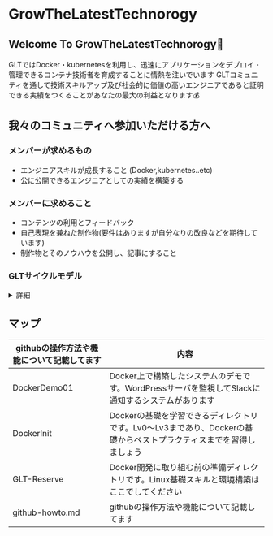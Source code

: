 # GrowTheLatestTechnorogy

## Welcome To GrowTheLatestTechnorogy🎉
GLTではDocker・kubernetesを利用し、迅速にアプリケーションをデプロイ・管理できるコンテナ技術者を育成することに情熱を注いでいます
GLTコミュニティを通して技術スキルアップ及び社会的に価値の高いエンジニアであると証明できる実績をつくることがあなたの最大の利益となります💰

## 我々のコミュニティへ参加いただける方へ
### メンバーが求めるもの
- エンジニアスキルが成長すること (Docker,kubernetes..etc) 
- 公に公開できるエンジニアとしての実績を構築する
### メンバーに求めること
- コンテンツの利用とフィードバック
- 自己表現を兼ねた制作物(要件はありますが自分なりの改良などを期待しています)
- 制作物とそのノウハウを公開し、記事にすること

### GLTサイクルモデル
<details>
<summary> 詳細 </summary>
 
- GLTサイクルモデルってなに？
  - 継続的にコンテンツを作りプロジェクトを拡大していく取り組み

- 何するの？
  - デモ作成 → レビュー会・コンテンツ概要設計 → コンテンツ作成 → コンテンツレビュー →改善
    コンテンツ概要設計では、コンテンツに何が必要なのか、コンテンツはどんな構造になるのかを大雑把に作成致します。
 
- 各ステップの説明
 
| ステップ            | 内容                   |
|-----------------|----------------------|
| デモ作成            | コンテンツの元になるデモの作成      |
| レビュー会・コンテンツ概要設計 | デモの発表とコンテンツ大枠の作成     |
| コンテンツ作成         | コンテンツ作成              |
| コンテンツレビュー       | 作成したコンテンツのレビュー会      |
| 改善              | レビューFB(フィードバック)を元に改善 |
 
</details>

## マップ
| githubの操作方法や機能について記載してます   | 内容                                                                 |
|----------------------------|--------------------------------------------------------------------|
| DockerDemo01               | Docker上で構築したシステムのデモです。WordPressサーバを監視してSlackに通知するシステムがあります         |
| DockerInit                 | Dockerの基礎を学習できるディレクトリです。Lv0～Lv3まであり、Dockerの基礎からベストプラクティスまでを習得しましょう |
| GLT-Reserve                | Docker開発に取り組む前の準備ディレクトリです。Linux基礎スキルと環境構築はここでしてください                |
| github-howto.md            | githubの操作方法や機能について記載してます                                           |   

